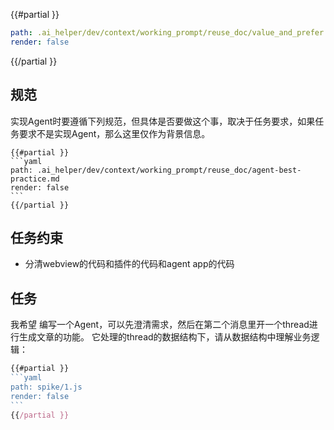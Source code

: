 
{{#partial }}
```yaml
path: .ai_helper/dev/context/working_prompt/reuse_doc/value_and_prefer.md
render: false
```
{{/partial }}


## 规范

实现Agent时要遵循下列规范，但具体是否要做这个事，取决于任务要求，如果任务要求不是实现Agent，那么这里仅作为背景信息。
`````
{{#partial }}
```yaml
path: .ai_helper/dev/context/working_prompt/reuse_doc/agent-best-practice.md
render: false
```
{{/partial }}
`````


## 任务约束

- 分清webview的代码和插件的代码和agent app的代码

## 任务

我希望 编写一个Agent，可以先澄清需求，然后在第二个消息里开一个thread进行生成文章的功能。
它处理的thread的数据结构下，请从数据结构中理解业务逻辑：

`````js
{{#partial }}
```yaml
path: spike/1.js
render: false
```
{{/partial }}
`````